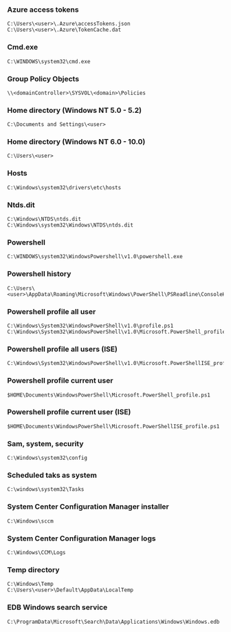 ### Azure access tokens
```
C:\Users\<user>\.Azure\accessTokens.json
C:\Users\<user>\.Azure\TokenCache.dat
```

### Cmd.exe 
```
C:\WINDOWS\system32\cmd.exe
```

### Group Policy Objects 
```
\\<domainController>\SYSVOL\<domain>\Policies
```

### Home directory (Windows NT 5.0 - 5.2) 
```
C:\Documents and Settings\<user>
```

### Home directory (Windows NT 6.0 - 10.0) 
```
C:\Users\<user>
```

### Hosts 
```
C:\Windows\system32\drivers\etc\hosts
```

### Ntds.dit 
```
C:\Windows\NTDS\ntds.dit
C:\Windows\system32\Windows\NTDS\ntds.dit
```

### Powershell 
```
C:\WINDOWS\system32\WindowsPowershell\v1.0\powershell.exe
```

### Powershell history 
```
C:\Users\<user>\AppData\Roaming\Microsoft\Windows\PowerShell\PSReadline\ConsoleHost_history.txt
```

### Powershell profile all user 
```
C:\Windows\System32\WindowsPowerShell\v1.0\profile.ps1
C:\Windows\System32\WindowsPowerShell\v1.0\Microsoft.PowerShell_profile.ps1
```

### Powershell profile all users (ISE) 
```
C:\Windows\System32\WindowsPowerShell\v1.0\Microsoft.PowerShellISE_profile.ps1
```

### Powershell profile current user 
```
$HOME\Documents\WindowsPowerShell\Microsoft.PowerShell_profile.ps1
```

### Powershell profile current user (ISE) 
```
$HOME\Documents\WindowsPowerShell\Microsoft.PowerShellISE_profile.ps1
```

### Sam, system, security 
```
C:\Windows\system32\config
```

### Scheduled taks as system 
```
C:\windows\system32\Tasks
```

### System Center Configuration Manager installer 
```
C:\Windows\sccm
```

### System Center Configuration Manager logs 
```
C:\Windows\CCM\Logs
```

### Temp directory
```
C:\Windows\Temp
C:\Users\<user>\Default\AppData\LocalTemp
```

### EDB Windows search service
```
C:\ProgramData\Microsoft\Search\Data\Applications\Windows\Windows.edb
```


